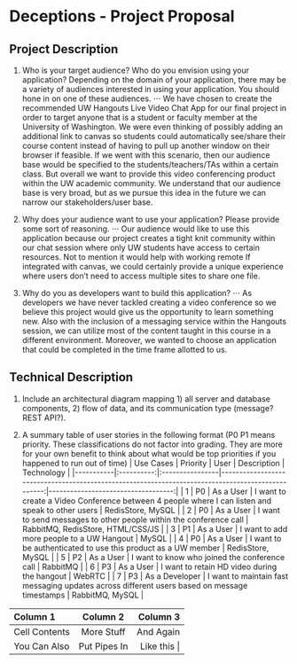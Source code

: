 # Deceptions - Project Proposal

## Project Description
1. Who is your target audience?  Who do you envision using your application? Depending on the domain of your application, there may be a variety of audiences interested in using your application.  You should hone in on one of these audiences.
⋅⋅⋅ We have chosen to create the recommended UW Hangouts Live Video Chat App for our final project in order to target anyone that is a student or faculty member at the University of Washington. We were even thinking of possibly adding an additional link to canvas so students could automatically see/share their course content instead of having to pull up another window on their browser if feasible. If we went with this scenario, then our audience base would be specified to the students/teachers/TAs within a certain class. But overall we want to provide this video conferencing product within the UW academic community. We understand that our audience base is very broad, but as we pursue this idea in the future we can narrow our stakeholders/user base.
	
2. Why does your audience want to use your application? Please provide some sort of reasoning. 
⋅⋅⋅ Our audience would like to use this application because our project creates a tight knit community within our chat session where only UW students have access to certain resources. Not to mention it would help with working remote If integrated with canvas, we could certainly provide a unique experience where users don’t need to access multiple sites to share one file.

3. Why do you as developers want to build this application?
⋅⋅⋅ As developers we have never tackled creating a video conference so we believe this project would give us the opportunity to learn something new. Also with the inclusion of a messaging service within the Hangouts session, we can utilize most of the content taught in this course in a different environment. Moreover, we wanted to choose an application that could be completed in the time frame allotted to us.

## Technical Description
1. Include an architectural diagram mapping 1) all server and database components, 2) flow of data, and its communication type (message? REST API?).

2. A summary table of user stories in the following format (P0 P1 means priority. These classifications do not factor into grading. They are more for your own benefit to think about what would be top priorities if you happened to run out of time)
| Use Cases | Priority | User           | Description                                                                                      | Technology                        |
|-----------|:----------:|:----------------|--------------------------------------------------------------------------------------------------:|-----------------------------------:|
| 1         | P0       | As a User      | I want to create a Video Conference between 4 people where I can listen and speak to other users | RedisStore, MySQL                 |
| 2         | P0       | As a User      | I want to send messages to other people within the conference call                               | RabbitMQ, RedisStore, HTML/CSS/JS |
| 3         | P1       | As a User      | I want to add more people to a UW Hangout                                                        | MySQL                             |
| 4         | P0       | As a User      | I want to be authenticated to use this product as a UW member                                    | RedisStore, MySQL                 |
| 5         | P2       | As a User      | I want to know who joined the conference call                                                    | RabbitMQ                          |
| 6         | P3       | As a User      | I want to retain HD video during the hangout                                                     | WebRTC                            |
| 7         | P3       | As a Developer | I want to maintain fast messaging updates across different users based on message timestamps     | RabbitMQ, MySQL                   |

| Column 1       | Column 2     | Column 3     |
| :------------- | :----------: | -----------: |
|  Cell Contents | More Stuff   | And Again    |
| You Can Also   | Put Pipes In | Like this \| |
